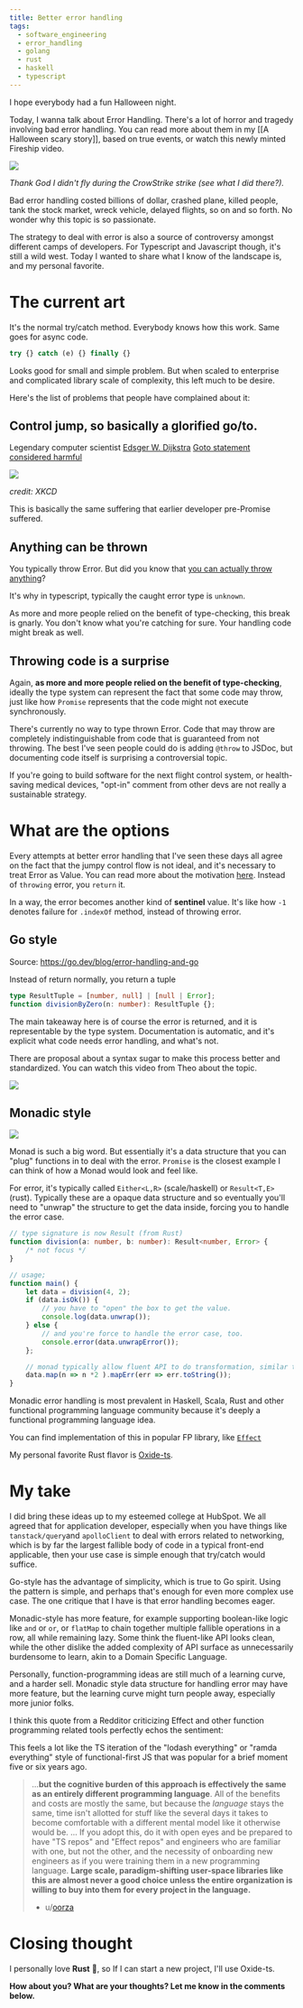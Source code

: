 ```yaml
---
title: Better error handling
tags:
  - software_engineering
  - error_handling
  - golang
  - rust
  - haskell
  - typescript
---
```

I hope everybody had a fun Halloween night.

Today, I wanna talk about Error Handling. There's a lot of horror and tragedy involving bad error handling. You can read more about them in my [[A Halloween scary story]], based on true events, or watch this newly minted Fireship video.

![](https://youtu.be/Iq_r7IcNmUk?si=WkMDGaLFP_OV80J2)

_Thank God I didn't fly during the CrowStrike strike (see what I did there?)._

Bad error handling costed billions of dollar, crashed plane, killed people, tank the stock market, wreck vehicle, delayed flights, so on and so forth. No wonder why this topic is so passionate.

The strategy to deal with error is also a source of controversy amongst different camps of developers. For Typescript and Javascript though, it's still a wild west. Today I wanted to share what I know of the landscape is, and my personal favorite.


# The current art
It's the normal try/catch method. Everybody knows how this work. Same goes for async code.

```ts
try {} catch (e) {} finally {}
```


Looks good for small and simple problem. But when scaled to enterprise and complicated library scale of complexity, this left much to be desire.

Here's the list of problems that people have complained about it:
## Control jump, so basically a glorified go/to. 
Legendary computer scientist [Edsger W. Dijkstra](https://dl.acm.org/doi/10.1145/362929.362947# "Edsger W. Dijkstra") [Goto statement considered harmful](https://dl.acm.org/doi/10.1145/362929.362947)

![](https://www.explainxkcd.com/wiki/images/7/7a/goto.png)

_credit: XKCD_

This is basically the same suffering that earlier developer pre-Promise suffered.
## Anything can be thrown 
You typically throw Error. But did you know that [you can actually throw anything](https://developer.mozilla.org/en-US/docs/Web/JavaScript/Reference/Statements/throw)?

It's why in typescript, typically the caught error type is `unknown`.

As more and more people relied on the benefit of type-checking, this break is gnarly. You don't know what you're catching for sure. Your handling code might break as well.

## Throwing code is a surprise

Again, **as more and more people relied on the benefit of type-checking**, ideally the type system can represent the fact that some code may throw, just like how `Promise` represents that the code might not execute synchronously.

There's currently no way to type thrown Error. Code that may throw are completely indistinguishable from code that is guaranteed from not throwing. The best I've seen people could do is adding `@throw` to JSDoc, but documenting code itself is surprising a controversial topic.

If you're going to build software for the next flight control system, or health-saving medical devices, "opt-in" comment from other devs are not really a sustainable strategy.

# What are the options 
Every attempts at better error handling that I've seen these days all agree on the fact that the jumpy control flow is not ideal, and it's necessary to treat Error as Value. You can read more about the motivation [here](https://jessewarden.com/2021/04/errors-as-values.html). Instead of `throwing` error, you `return` it.

In a way, the error becomes another kind of **sentinel** value. It's like how `-1` denotes failure for `.indexOf` method, instead of throwing error.
## Go style
Source: https://go.dev/blog/error-handling-and-go

Instead of return normally, you return a tuple 

```ts
type ResultTuple = [number, null] | [null | Error];
function divisionByZero(n: number): ResultTuple {};
```

The main takeaway here is of course the error is returned, and it is representable by the type system. Documentation is automatic, and it's explicit what code needs error handling, and what's not.

There are proposal about a syntax sugar to make this process better and standardized. You can watch this video from Theo about the topic.

![](https://www.youtube.com/watch?v=lng6dmrWg8A)

## Monadic style

 ![](https://i.imgflip.com/98lel2.jpg)


Monad is such a big word. But essentially it's a data structure that you can "plug" functions in to deal with the error. `Promise` is the closest example I can think of how a Monad would look and feel like.

For error, it's typically called `Either<L,R>` (scale/haskell) or `Result<T,E>` (rust). Typically these are a opaque data structure and so eventually you'll need to "unwrap" the structure to get the data inside, forcing you to handle the error case.

```ts
// type signature is now Result (from Rust)
function division(a: number, b: number): Result<number, Error> {
	/* not focus */
}

// usage;
function main() {
	let data = division(4, 2); 
	if (data.isOk()) {
		// you have to "open" the box to get the value.
		console.log(data.unwrap());
	} else {
		// and you're force to handle the error case, too.
		console.error(data.unwrapError());
	};

	// monad typically allow fluent API to do transformation, similar to Promise
	data.map(n => n *2 ).mapErr(err => err.toString());
}
```

Monadic error handling is most prevalent in Haskell, Scala, Rust and other functional programming language community because it's deeply a functional programming language idea.

You can find implementation of this in popular FP library, like [`Effect`](https://effect.website/docs/error-management/expected-errors/)

My personal favorite Rust flavor is [Oxide-ts](https://www.npmjs.com/package/oxide.ts/v/1.0.0-next.6#new-in-10).

# My take

I did bring these ideas up to my esteemed college at HubSpot. We all agreed that for application developer, especially when you have things like `tanstack/query`and `apolloClient` to deal with errors related to networking, which is by far the largest fallible body of code in a typical front-end applicable, then your use case is simple enough that try/catch would suffice.

Go-style has the advantage of simplicity, which is true to Go spirit. Using the pattern is simple, and perhaps that's enough for even more complex use case. The one critique that I have is that error handling becomes eager.

Monadic-style has more feature, for example supporting boolean-like logic like `and` or `or`, or `flatMap` to chain together multiple fallible operations in a row, all while remaining lazy. Some think the fluent-like API looks clean, while the other dislike the added complexity of API surface as unnecessarily burdensome to learn, akin to a Domain Specific Language.

Personally, function-programming ideas are still much of a learning curve, and a harder sell. Monadic style data structure for handling error may have more feature, but the learning curve might turn people away, especially more junior folks.

I think this quote from a Redditor criticizing Effect and other function programming related tools perfectly echos the sentiment:

This feels a lot like the TS iteration of the "lodash everything" or "ramda everything" style of functional-first JS that was popular for a brief moment five or six years ago.

> ...**but the cognitive burden of this approach is effectively the same as an entirely different programming language**. All of the benefits and costs are mostly the same, but because the _language_ stays the same, time isn't allotted for stuff like the several days it takes to become comfortable with a different mental model like it otherwise would be.
> ...
> If you adopt this, do it with open eyes and be prepared to have "TS repos" and "Effect repos" and engineers who are familiar with one, but not the other, and the necessity of onboarding new engineers as if you were training them in a new programming language.
> **Large scale, paradigm-shifting user-space libraries like this are almost never a good choice unless the entire organization is willing to buy into them for every project in the language.**
> - u/[oorza](https://www.reddit.com/user/oorza/)

# Closing thought
I personally love **Rust** 🦀, so If I can start a new project, I'll use Oxide-ts. 

**How about you? What are your thoughts? Let me know in the comments below.**

